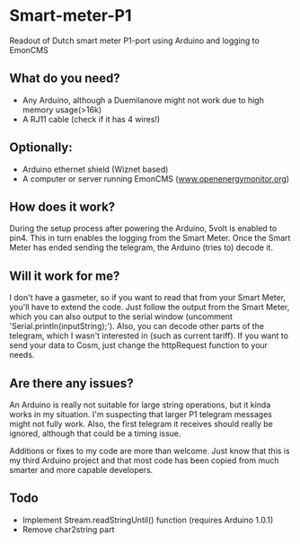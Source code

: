 Smart-meter-P1
==============

Readout of Dutch smart meter P1-port using Arduino and logging to EmonCMS

What do you need?
-----------------

* Any Arduino, although a Duemilanove might not work due to high memory usage(>16k)
* A RJ11 cable (check if it has 4 wires!)

Optionally:
-----------

* Arduino ethernet shield (Wiznet based)
* A computer or server running EmonCMS (www.openenergymonitor.org)

How does it work?
-----------------

During the setup process after powering the Arduino, 5volt is enabled to pin4. This in turn enables the logging from the Smart Meter. Once the Smart Meter has ended sending the telegram, the Arduino (tries to) decode it.

Will it work for me?
--------------------

I don't have a gasmeter, so if you want to read that from your Smart Meter, you'll have to extend the code. Just follow the output from the Smart Meter, which you can also output to the serial window (uncomment 'Serial.println(inputString);'). Also, you can decode other parts of the telegram, which I wasn't interested in (such as current tariff). If you want to send your data to Cosm, just change the httpRequest function to your needs.

Are there any issues?
---------------------

An Arduino is really not suitable for large string operations, but it kinda works in my situation. I'm suspecting that larger P1 telegram messages might not fully work. Also, the first telegram it receives should really be ignored, although that could be a timing issue.

Additions or fixes to my code are more than welcome. Just know that this is my third Arduino project and that most code has been copied from much smarter and more capable developers.

Todo
---------------------
* Implement Stream.readStringUntil() function (requires Arduino 1.0.1)
* Remove char2string part